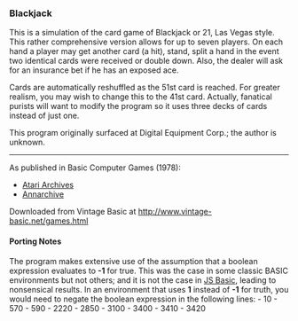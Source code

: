 ### Blackjack

This is a simulation of the card game of Blackjack or 21, Las Vegas style. This rather comprehensive version allows for up to seven players. On each hand a player may get another card (a hit), stand, split a hand in the event two identical cards were received or double down. Also, the dealer will ask for an insurance bet if he has an exposed ace.

Cards are automatically reshuffled as the 51st card is reached. For greater realism, you may wish to change this to the 41st card. Actually, fanatical purists will want to modify the program so it uses three decks of cards instead of just one.

This program originally surfaced at Digital Equipment Corp.; the author is unknown.

---

As published in Basic Computer Games (1978):
- [Atari Archives](https://www.atariarchives.org/basicgames/showpage.php?page=18)
- [Annarchive](https://annarchive.com/files/Basic_Computer_Games_Microcomputer_Edition.pdf#page=33)

Downloaded from Vintage Basic at
http://www.vintage-basic.net/games.html


#### Porting Notes

The program makes extensive use of the assumption that a boolean expression evaluates to **-1** for true.  This was the case in some classic BASIC environments but not others; and it is not the case in [JS Basic](https://troypress.com/wp-content/uploads/user/js-basic/index.html), leading to nonsensical results.  In an environment that uses **1** instead of **-1** for truth, you would need to negate the boolean expression in the following lines:
	- 10
	- 570
	- 590
	- 2220
	- 2850
	- 3100
	- 3400
	- 3410
	- 3420
